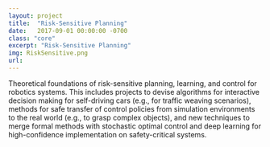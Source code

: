 ```yaml
---
layout: project
title:  "Risk-Sensitive Planning"
date:   2017-09-01 00:00:00 -0700
class: "core"
excerpt: "Risk-Sensitive Planning"
img: RiskSensitive.png
url: 
---
```


Theoretical foundations of risk-sensitive planning, learning, and control for robotics systems. This includes projects to devise algorithms for interactive decision making for self-driving cars (e.g., for traffic weaving scenarios), methods for safe transfer of control policies from simulation environments to the real world (e.g., to grasp complex objects), and new techniques to merge formal methods with stochastic optimal control and deep learning for high-confidence implementation on safety-critical systems.
